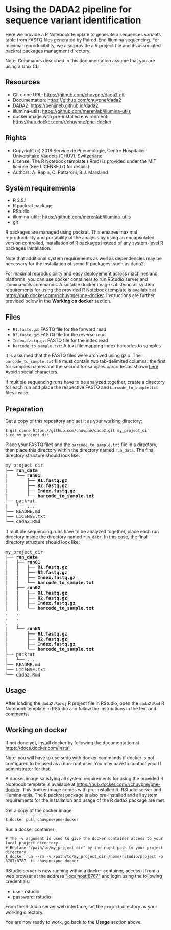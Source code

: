 Using the DADA2 pipeline for sequence variant identification
============================================================

Here we provide a R Notebook template to generate a sequences variants table from FASTQ files generated by Paired-End Illumina sequencing.
For maximal reproducibility, we also provide a R project file and its associated packrat packages managment directory.

Note: Commands described in this documentation assume that you are using a Unix CLI.

## Resources

* Git clone URL: https://github.com/chuvpne/dada2.git
* Documentation: https://github.com/chuvpne/dada2
* DADA2: https://benjjneb.github.io/dada2
* illumina-utils: https://github.com/merenlab/illumina-utils
* docker image with pre-installed environment: https://hub.docker.com/r/chuvpne/pne-docker

## Rights

* Copyright (c) 2018 Service de Pneumologie, Centre Hospitalier Universitaire Vaudois (CHUV), Switzerland
* License: The R Notebook template (.Rmd) is provided under the MIT license (See LICENSE.txt for details)
* Authors: A. Rapin, C. Pattaroni, B.J. Marsland

## System requirements

* R 3.5.1
* R packrat package
* RStudio
* illumina-utils: <a href="https://github.com/merenlab/illumina-utils" target="_blank">https://github.com/merenlab/illumina-utils</a>
* git

R packages are managed using packrat. This ensures maximal reproducibility and portability of the analysis by using an encapsulated, version controlled, installation of R packages instead of any system-level R packages installation.

Note that additional system requirements as well as dependencies may be necessary for the installation of some R packages, such as dada2.

For maximal reproducibility and easy deployement across machines and platforms, you can use docker containers to run RStudio server and illumina-utils commands. A suitable docker image satisfying all system requirements for using the provided R Notebook template is available at https://hub.docker.com/r/chuvpne/pne-docker. Instructions are further provided below in the <b>Working on docker</b> section.

## Files

* `R1.fastq.gz`: FASTQ file for the forward read
* `R2.fastq.gz`: FASTQ file for the reverse read
* `Index.fastq.gz`: FASTQ file for the index read
* `barcode_to_sample.txt`: A text file mapping index barcodes to samples

It is assumed that the FASTQ files were archived using gzip.
The `barcode_to_sample.txt` file must contain two tab-delimited columns: the first for samples names and the second for samples barcodes as shown <a href="https://github.com/merenlab/illumina-utils/blob/master/examples/demultiplexing/barcode_to_sample.txt" target="_blank">here</a>. Avoid special characters.

If multiple sequencing runs have to be analyzed together, create a directory for each run and place the respective FASTQ and `barcode_to_sample.txt` files inside.

## Preparation

Get a copy of this repository and set it as your working directory:
```
$ git clone https://github.com/chuvpne/dada2.git my_project_dir
$ cd my_project_dir
```

Place your FASTQ files and the `barcode_to_sample.txt` file in a directory, then place this directory within the directory named `run_data`.
The final directory structure should look like:
<pre>
my_project_dir
├── <b>run_data</b>
|   └── <b>run01</b>
|       ├── <b>R1.fastq.gz</b>
|       ├── <b>R2.fastq.gz</b>
|       ├── <b>Index.fastq.gz</b>
|       └── <b>barcode_to_sample.txt</b>
├── packrat
|   └── ...
├── README.md
├── LICENSE.txt
└── dada2.Rmd
</pre>

If multiple sequencing runs have to be analyzed together, place each run directory inside the directory named `run_data`.
In this case, the final directory structure should look like:
<pre>
my_project_dir
├── <b>run_data</b>
|   ├── <b>run01</b>
|   |   ├── <b>R1.fastq.gz</b>
|   |   ├── <b>R2.fastq.gz</b>
|   |   ├── <b>Index.fastq.gz</b>
|   |   └── <b>barcode_to_sample.txt</b>
|   ├── <b>run02</b>
|   |   ├── <b>R1.fastq.gz</b>
|   |   ├── <b>R2.fastq.gz</b>
|   |   ├── <b>Index.fastq.gz</b>
|   |   └── <b>barcode_to_sample.txt</b>
.   .
.   .
.   .
|   └── <b>runNN</b>
|       ├── <b>R1.fastq.gz</b>
|       ├── <b>R2.fastq.gz</b>
|       ├── <b>Index.fastq.gz</b>
|       └── <b>barcode_to_sample.txt</b>
├── packrat
|   └── ...
├── README.md
├── LICENSE.txt
└── dada2.Rmd
</pre>

## Usage

After loading the `dada2.Rproj` R project file in RStudio, open the `dada2.Rmd` R Notebook template in RStudio and follow the instructions in the text and comments.

## Working on docker

If not done yet, install docker by following the documentation at https://docs.docker.com/install.

Note: you will have to use sudo with docker commands if docker is not configured to be used as a non-root user. You may have to contact your IT administrator for that.

A docker image satisfying all system requirements for using the provided R Notebook template is available at https://hub.docker.com/r/chuvpne/pne-docker.
This docker image comes with pre-installed R, RStudio server and illumina-utils. The R packrat package is also pre-installed and all system requirements for the installation and usage of the R dada2 package are met.

Get a copy of the docker image:
```
$ docker pull chuvpne/pne-docker
```

Run a docker container:
```
# The -v argument is used to give the docker container access to your local project directory.
# Replace "/path/to/my_project_dir" by the right path to your project directory.
$ docker run --rm -v /path/to/my_project_dir:/home/rstudio/project -p 8787:8787 -ti chuvpne/pne-docker
```

RStudio server is now running within a docker container, access it from a web browser at the address <a href="localhost:8787" target="_blank">"localhost:8787"</a> and login using the following credentials:
* user: rstudio
* password: rstudio

From the Rstudio server web interface, set the `project` directory as your working directory.

You are now ready to work, go back to the <b>Usage</b> section above.
